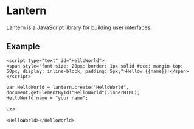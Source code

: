 # Lantern

Lantern is a JavaScript library for building user interfaces.

## Example
```
<script type="text" id="HelloWorld">
<span style="font-size: 20px; border: 1px solid #ccc; margin-top: 50px; display: inline-block; padding: 5px;">Hellow {{name}}!</span>
</script>

var HelloWorld = lantern.create("HelloWorld", document.getElementById("HelloWorld").innerHTML);
HelloWorld.name = "your name";
```
use
```
<HelloWorld></HelloWorld>
```